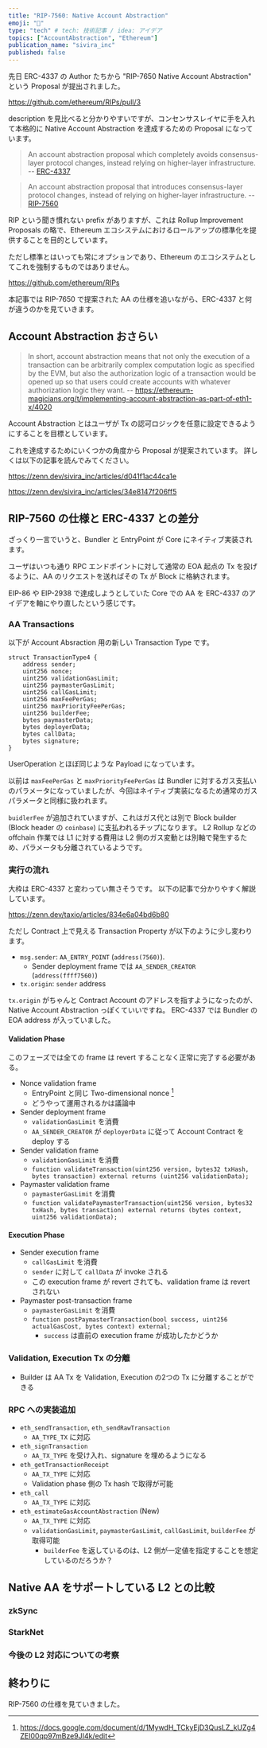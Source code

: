 ```yaml
---
title: "RIP-7560: Native Account Abstraction"
emoji: "👛"
type: "tech" # tech: 技術記事 / idea: アイデア
topics: ["AccountAbstraction", "Ethereum"]
publication_name: "sivira_inc"
published: false
---
```


先日 ERC-4337 の Author たちから "RIP-7650 Native Account Abstraction" という Proposal が提出されました。

https://github.com/ethereum/RIPs/pull/3

description を見比べると分かりやすいですが、コンセンサスレイヤに手を入れて本格的に Native Account Abstraction を達成するための Proposal になっています。

> An account abstraction proposal which completely avoids consensus-layer protocol changes, instead relying on higher-layer infrastructure.
> -- [ERC-4337](https://eips.ethereum.org/EIPS/eip-4337)

> An account abstraction proposal that introduces consensus-layer protocol changes, instead of relying on higher-layer infrastructure.
> -- [RIP-7560](https://github.com/eth-infinitism/RIPs/blob/e8af8009251f24e67311e0d955e7a951284717fc/RIPS/rip-7560.md)

RIP という聞き慣れない prefix がありますが、これは Rollup Improvement Proposals の略で、Ethereum エコシステムにおけるロールアップの標準化を提供することを目的としています。

ただし標準とはいっても常にオプションであり、Ethereum のエコシステムとしてこれを強制するものではありません。

https://github.com/ethereum/RIPs

本記事では RIP-7650 で提案された AA の仕様を追いながら、ERC-4337 と何が違うのかを見ていきます。

## Account Abstraction おさらい
> In short, account abstraction means that not only the execution of a transaction can be arbitrarily complex computation logic as specified by the EVM, but also the authorization logic of a transaction would be opened up so that users could create accounts with whatever authorization logic they want.
> -- https://ethereum-magicians.org/t/implementing-account-abstraction-as-part-of-eth1-x/4020

Account Abstraction とはユーザが Tx の認可ロジックを任意に設定できるようにすることを目標としています。

これを達成するためにいくつかの角度から Proposal が提案されています。
詳しくは以下の記事を読んでみてください。

https://zenn.dev/sivira_inc/articles/d041f1ac44ca1e

https://zenn.dev/sivira_inc/articles/34e8147f206ff5

## RIP-7560 の仕様と ERC-4337 との差分
ざっくり一言でいうと、Bundler と EntryPoint が Core にネイティブ実装されます。

ユーザはいつも通り RPC エンドポイントに対して通常の EOA 起点の Tx を投げるように、AA のリクエストを送ればその Tx が Block に格納されます。

EIP-86 や EIP-2938 で達成しようとしていた Core での AA を ERC-4337 のアイデアを軸にやり直したという感じです。

### AA Transactions
以下が Account Absraction 用の新しい Transaction Type です。
```solidity
struct TransactionType4 {
    address sender;
    uint256 nonce;
    uint256 validationGasLimit;
    uint256 paymasterGasLimit;
    uint256 callGasLimit;
    uint256 maxFeePerGas;
    uint256 maxPriorityFeePerGas;
    uint256 builderFee;
    bytes paymasterData;
    bytes deployerData;
    bytes callData;
    bytes signature;
}
```

UserOperation とほぼ同じような Payload になっています。

以前は `maxFeePerGas` と `maxPriorityFeePerGas` は Bundler に対するガス支払いのパラメータになっていましたが、今回はネイティブ実装になるため通常のガスパラメータと同様に扱われます。

`buidlerFee` が追加されていますが、これはガス代とは別で Block builder (Block header の `coinbase`) に支払われるチップになります。
L2 Rollup などの offchain 作業では L1 に対する費用は L2 側のガス変動とは別軸で発生するため、パラメータも分離されているようです。

### 実行の流れ
大枠は ERC-4337 と変わってい無さそうです。
以下の記事で分かりやすく解説しています。

https://zenn.dev/taxio/articles/834e6a04bd6b80

ただし Contract 上で見える Transaction Property が以下のように少し変わります。

* `msg.sender`: `AA_ENTRY_POINT` (`address(7560)`).
  * Sender deployment frame では `AA_SENDER_CREATOR` (`address(ffff7560)`)
* `tx.origin`: `sender` address

`tx.origin` がちゃんと Contract Account のアドレスを指すようになったのが、Native Account Abstraction っぽくていいですね。
ERC-4337 では Bundler の EOA address が入っていました。

#### Validation Phase
このフェーズでは全ての frame は revert することなく正常に完了する必要がある。

* Nonce validation frame
  * EntryPoint と同じ Two-dimensional nonce [^two-dimensional-nonce]
  * どうやって運用されるかは議論中
* Sender deployment frame
  * `validationGasLimit` を消費
  * `AA_SENDER_CREATOR` が `deployerData` に従って Account Contract を deploy する
* Sender validation frame
  * `validationGasLimit` を消費
  * `function validateTransaction(uint256 version, bytes32 txHash, bytes transaction) external returns (uint256 validationData);`
* Paymaster validation frame
  * `paymasterGasLimit` を消費
  * `function validatePaymasterTransaction(uint256 version, bytes32 txHash, bytes transaction) external returns (bytes context, uint256 validationData);`

[^two-dimensional-nonce]: https://docs.google.com/document/d/1MywdH_TCkyEjD3QusLZ_kUZg4ZEI00qp97mBze9JI4k/edit

#### Execution Phase
* Sender execution frame
  * `callGasLimit` を消費
  * `sender` に対して `callData` が invoke される
  * この execution frame が revert されても、validation frame は revert されない
* Paymaster post-transaction frame
  * `paymasterGasLimit` を消費
  * `function postPaymasterTransaction(bool success, uint256 actualGasCost, bytes context) external;`
    * `success` は直前の execution frame が成功したかどうか

### Validation, Execution Tx の分離
* Builder は AA Tx を Validation, Execution の2つの Tx に分離することができる

### RPC への実装追加
* `eth_sendTransaction`, `eth_sendRawTransaction`
  * `AA_TYPE_TX` に対応
* `eth_signTransaction`
  * `AA_TX_TYPE` を受け入れ、signature を埋めるようになる
* `eth_getTransactionReceipt`
  * `AA_TX_TYPE` に対応
  * Validation phase 側の Tx hash で取得が可能
* `eth_call`
  * `AA_TX_TYPE` に対応
* `eth_estimateGasAccountAbstraction` (New)
  * `AA_TX_TYPE` に対応
  * `validationGasLimit`, `paymasterGasLimit`, `callGasLimit`, `builderFee` が取得可能
    * `builderFee` を返しているのは、L2 側が一定値を指定することを想定しているのだろうか？

## Native AA をサポートしている L2 との比較
### zkSync

### StarkNet

### 今後の L2 対応についての考察

## 終わりに
RIP-7560 の仕様を見ていきました。
